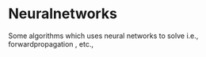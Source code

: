 # Neuralnetworks
Some algorithms which uses neural networks to solve i.e., forwardpropagation , etc., 
